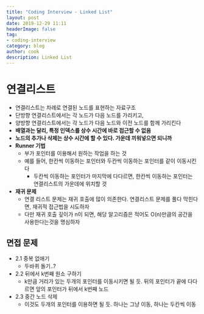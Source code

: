 ```yaml
---
title: "Coding Interview - Linked List"
layout: post
date: 2019-12-29 11:11
headerImage: false
tag:
- coding-interview
category: blog
author: cook
description: Linked List
---
```


# 연결리스트
- 연결리스트는 차례로 연결된 노드를 표현하는 자료구조
- 단방향 연결리스트에서는 각 노드가 다음 노드를 가리키고,
- 양방향 연결리스트에서는 각 노드가 다음 노드와 이전 노드를 함께 가리킨다
- **배열과는 달리, 특정 인덱스를 상수 시간에 바로 접근할 수 없음**
- **노드의 추가나 삭제는 상수 시간에 할 수 있다. 가운데 끼워넣으면 되니까**
- **Runner 기법**
  - 부가 포인터를 이용해서 원하는 작업을 하는 것
  - 예를 들어, 한칸씩 이동하는 포인터와 두칸씩 이동하는 포인터를 같이 이동시킨다
    - 두칸씩 이동하는 포인터가 마지막에 다다르면, 한칸씩 이동하는 포인터는 연결리스트의 가운데에 위치할 것
- **재귀 문제**
  - 연결 리스트 문제는 재귀 호출에 많이 의존한다. 연결리스트 문제를 풀다 막힌다면, 재귀적 접근법을 시도하자
  - 다만 재귀 호출 깊이가 n이 되면, 해당 알고리즘은 적어도 O(n)만큼의 공간을 사용한다는것을 명심하자


## 면접 문제
- 2.1 중복 없애기
  - 두바퀴 돌기..?
- 2.2 뒤에서 k번째 원소 구하기
  - k만큼 거리가 있는 두개의 포인터를 이동시키면 될 듯. 뒤의 포인터가 끝에 다다르면 앞의 포인터가 뒤에서 k번째 노드
- 2.3 중간 노드 삭제
  - 이것도 두개의 포인터를 이용하면 될 듯. 하나는 그냥 이동, 하나는 두칸씩 이동
